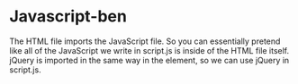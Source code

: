 # Javascript-ben
The HTML file imports the JavaScript file.  So you can essentially pretend like all of the JavaScript we write in script.js is inside of the HTML file itself.
jQuery is imported in the same way in the <head> element, so we can use jQuery in script.js.
